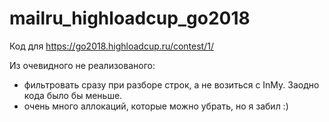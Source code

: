 # mailru_highloadcup_go2018
Код для https://go2018.highloadcup.ru/contest/1/

Из очевидного не реализованого:
- фильтровать сразу при разборе строк, а не возиться с InMy. Заодно кода было бы меньше.
- очень много аллокаций, которые можно убрать, но я забил :)
